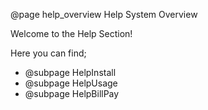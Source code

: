 
@page help_overview Help System Overview

Welcome to the Help Section!

Here you can find;
- @subpage HelpInstall
- @subpage HelpUsage
- @subpage HelpBillPay

